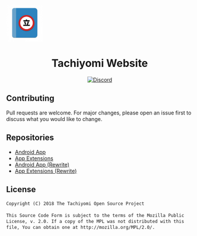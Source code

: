 <div>
	<span align="center"><img src="./src/.vuepress/public/icons/logo.png" height="100px"></span>
	<h1 align="center">Tachiyomi Website</h1>
	<p align="center">
		<a href="https://discord.gg/tachiyomi">
			<img src="https://img.shields.io/discord/349436576037732353.svg?label=Discord&labelColor=7289da&color=2c2f33&style=flat" alt="Discord">
		</a>
	</p>
</div>

## Contributing

Pull requests are welcome. For major changes, please open an issue first to discuss what you would like to change.

## Repositories

* [Android App](https://github.com/inorichi/tachiyomi/)
* [App Extensions](https://github.com/inorichi/tachiyomi-extensions)
* [Android App (Rewrite)](https://github.com/tachiyomiorg/android-app)
* [App Extensions (Rewrite)](https://github.com/tachiyomiorg/extensions)

## License

	Copyright (C) 2018 The Tachiyomi Open Source Project

	This Source Code Form is subject to the terms of the Mozilla Public
	License, v. 2.0. If a copy of the MPL was not distributed with this
	file, You can obtain one at http://mozilla.org/MPL/2.0/.
